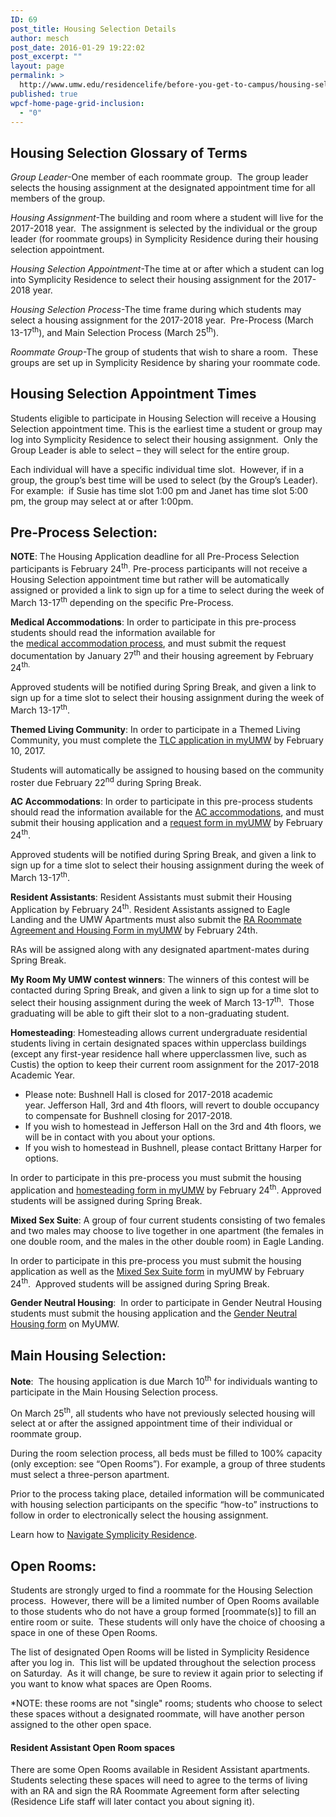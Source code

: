 ```yaml
---
ID: 69
post_title: Housing Selection Details
author: mesch
post_date: 2016-01-29 19:22:02
post_excerpt: ""
layout: page
permalink: >
  http://www.umw.edu/residencelife/before-you-get-to-campus/housing-selection/details/
published: true
wpcf-home-page-grid-inclusion:
  - "0"
---
```

<h2><strong>Housing Selection Glossary of Terms</strong></h2>
<em>Group Leader</em>-One member of each roommate group.  The group leader selects the housing assignment at the designated appointment time for all members of the group.

<em>Housing Assignment</em>-The building and room where a student will live for the 2017-2018 year.  The assignment is selected by the individual or the group leader (for roommate groups) in Symplicity Residence during their housing selection appointment.

<em>Housing Selection Appointment</em>-The time at or after which a student can log into Symplicity Residence to select their housing assignment for the 2017-2018 year.

<em>Housing Selection Process</em>-The time frame during which students may select a housing assignment for the 2017-2018 year.  Pre-Process (March 13-17<sup>th</sup>), and Main Selection Process (March 25<sup>th</sup>).

<em>Roommate Group</em>-The group of students that wish to share a room.  These groups are set up in Symplicity Residence by sharing your roommate code.
<h2><strong>Housing Selection Appointment Times</strong></h2>
Students eligible to participate in Housing Selection will receive a Housing Selection appointment time. This is the earliest time a student or group may log into Symplicity Residence to select their housing assignment.  Only the Group Leader is able to select – they will select for the entire group.

Each individual will have a specific individual time slot.  However, if in a group, the group’s best time will be used to select (by the Group’s Leader).  For example:  if Susie has time slot 1:00 pm and Janet has time slot 5:00 pm, the group may select at or after 1:00pm.
<h2><strong>Pre-Process Selection:</strong></h2>
<strong>NOTE</strong>: The Housing Application deadline for all Pre-Process Selection participants is February 24<sup>th</sup>. Pre-process participants will not receive a Housing Selection appointment time but rather will be automatically assigned or provided a link to sign up for a time to select during the week of March 13-17<sup>th</sup> depending on the specific Pre-Process.

<strong>Medical Accommodations</strong>: In order to participate in this pre-process students should read the information available for the <a href="http://academics.umw.edu/disability/accommodations/housing-accommodations/">medical accommodation process</a>, and must submit the request documentation by January 27<sup>th</sup> and their housing agreement by February 24<sup>th.</sup>

Approved students will be notified during Spring Break, and given a link to sign up for a time slot to select their housing assignment during the week of March 13-17<sup>th</sup>.

<strong>Themed Living Community</strong>: In order to participate in a Themed Living Community, you must complete the <a href="https://orgsync.com/59554/forms/166472">TLC application in myUMW</a> by February 10, 2017.

Students will automatically be assigned to housing based on the community roster due February 22<sup>nd</sup> during Spring Break.

<strong>AC Accommodations</strong>: In order to participate in this pre-process students should read the information available for the <a href="http://students.umw.edu/residencelife/airconditionedhousing/">AC accommodations</a>, and must submit their housing application and a <a href="https://orgsync.com/59554/forms/87507">request form in myUMW</a> by February 24<sup>th</sup>.

Approved students will be notified during Spring Break, and given a link to sign up for a time slot to select their housing assignment during the week of March 13-17<sup>th</sup>.

<strong>Resident Assistants</strong>: Resident Assistants must submit their Housing Application by February 24<sup>th</sup>. Resident Assistants assigned to Eagle Landing and the UMW Apartments must also submit the <a href="https://orgsync.com/59554/files/726047/show">RA Roommate Agreement and Housing Form in myUMW</a> by February 24th.

RAs will be assigned along with any designated apartment-mates during Spring Break.

<strong>My Room My UMW contest winners</strong>: The winners of this contest will be contacted during Spring Break, and given a link to sign up for a time slot to select their housing assignment during the week of March 13-17<sup>th</sup>.  Those graduating will be able to gift their slot to a non-graduating student.

<strong>Homesteading</strong>: Homesteading allows current undergraduate residential students living in certain designated spaces within upperclass buildings (except any first-year residence hall where upperclassmen live, such as Custis) the option to keep their current room assignment for the 2017-2018 Academic Year.
<ul>
 	<li>Please note: Bushnell Hall is closed for 2017-2018 academic year. Jefferson Hall, 3rd and 4th floors, will revert to double occupancy to compensate for Bushnell closing for 2017-2018.</li>
 	<li>If you wish to homestead in Jefferson Hall on the 3rd and 4th floors, we will be in contact with you about your options.</li>
 	<li>If you wish to homestead in Bushnell, please contact Brittany Harper for options.</li>
</ul>
In order to participate in this pre-process you must submit the housing application and <a href="https://orgsync.com/59554/forms/66700">homesteading form in myUMW</a> by February 24<sup>th</sup>. Approved students will be assigned during Spring Break.

<strong>Mixed Sex Suite</strong>: A group of four current students consisting of two females and two males may choose to live together in one apartment (the females in one double room, and the males in the other double room) in Eagle Landing.

In order to participate in this pre-process you must submit the housing application as well as the <a href="https://orgsync.com/59554/forms/131495">Mixed Sex Suite form</a> in myUMW by February 24<sup>th</sup>.  Approved students will be assigned during Spring Break.

<strong>Gender Neutral Housing</strong>:  In order to participate in Gender Neutral Housing students must submit the housing application and the <a href="https://orgsync.com/59554/forms/128691">Gender Neutral Housing form</a> on MyUMW.
<h2><strong>Main Housing Selection:</strong></h2>
<strong>Note</strong>:  The housing application is due March 10<sup>th</sup> for individuals wanting to participate in the Main Housing Selection process.

On March 25<sup>th</sup>, all students who have not previously selected housing will select at or after the assigned appointment time of their individual or roommate group.

During the room selection process, all beds must be filled to 100% capacity (only exception: see “Open Rooms”). For example, a group of three students must select a three-person apartment.

Prior to the process taking place, detailed information will be communicated with housing selection participants on the specific “how-to” instructions to follow in order to electronically select the housing assignment.

Learn how to <a href="http://www.umw.edu/residencelife/before-you-get-to-campus/housing-selection/navigating-symplicity/">Navigate Symplicity Residence</a>.
<h2><strong>Open Rooms:</strong></h2>
Students are strongly urged to find a roommate for the Housing Selection process.  However, there will be a limited number of Open Rooms available to those students who do not have a group formed [roommate(s)] to fill an entire room or suite.  These students will only have the choice of choosing a space in one of these Open Rooms.

The list of designated Open Rooms will be listed in Symplicity Residence after you log in.  This list will be updated throughout the selection process on Saturday.  As it will change, be sure to review it again prior to selecting if you want to know what spaces are Open Rooms.

*NOTE: these rooms are not "single" rooms; students who choose to select these spaces without a designated roommate, will have another person assigned to the other open space.
<h4>Resident Assistant Open Room spaces</h4>
There are some Open Rooms available in Resident Assistant apartments.  Students selecting these spaces will need to agree to the terms of living with an RA and sign the RA Roommate Agreement form after selecting (Residence Life staff will later contact you about signing it).